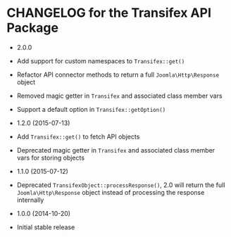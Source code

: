 CHANGELOG for the Transifex API Package
===============

* 2.0.0

 * Add support for custom namespaces to `Transifex::get()`
 * Refactor API connector methods to return a full `Joomla\Http\Response` object
 * Removed magic getter in `Transifex` and associated class member vars
 * Support a default option in `Transifex::getOption()`

* 1.2.0 (2015-07-13)

 * Add `Transifex::get()` to fetch API objects
 * Deprecated magic getter in `Transifex` and associated class member vars for storing objects

* 1.1.0 (2015-07-12)

 * Deprecated `TransifexObject::processResponse()`, 2.0 will return the full `Joomla\Http\Response` object instead of processing the response internally

* 1.0.0 (2014-10-20)

 * Initial stable release
